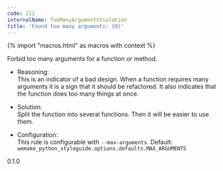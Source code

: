 ```yaml
---
code: 211
internalName: TooManyArgumentsViolation
title: 'Found too many arguments: {0}'
---
```


{% import "macros.html" as macros with context %}

Forbid too many arguments for a function or method.

  - Reasoning:  
    This is an indicator of a bad design. When a function requires many
    arguments it is a sign that it should be refactored. It also
    indicates that the function does too many things at once.

  - Solution:  
    Split the function into several functions. Then it will be easier to
    use them.

  - Configuration:  
    This rule is configurable with `--max-arguments`. Default:
    `wemake_python_styleguide.options.defaults.MAX_ARGUMENTS`

<div class="versionadded">

0.1.0

</div>